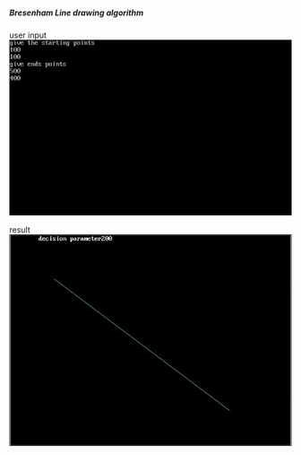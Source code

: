 ##### Bresenham Line drawing algorithm

user input  
![alt text](https://github.com/rajatsharma369007/Computer_Graphics/blob/master/bresenham_line/output1.JPG)  

result
![alt text](https://github.com/rajatsharma369007/Computer_Graphics/blob/master/bresenham_line/output2.JPG) 
